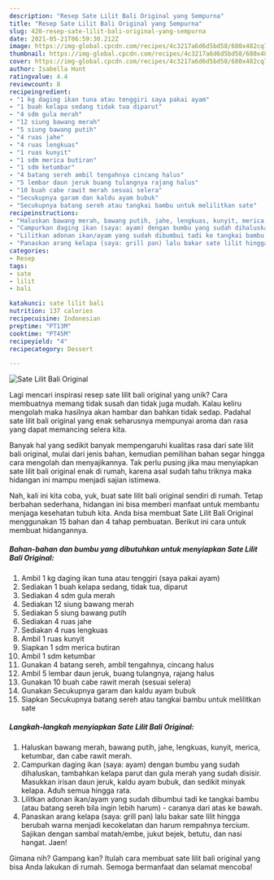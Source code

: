 ```yaml
---
description: "Resep Sate Lilit Bali Original yang Sempurna"
title: "Resep Sate Lilit Bali Original yang Sempurna"
slug: 420-resep-sate-lilit-bali-original-yang-sempurna
date: 2021-05-21T06:59:30.212Z
image: https://img-global.cpcdn.com/recipes/4c3217a6d6d5bd58/680x482cq70/sate-lilit-bali-original-foto-resep-utama.jpg
thumbnail: https://img-global.cpcdn.com/recipes/4c3217a6d6d5bd58/680x482cq70/sate-lilit-bali-original-foto-resep-utama.jpg
cover: https://img-global.cpcdn.com/recipes/4c3217a6d6d5bd58/680x482cq70/sate-lilit-bali-original-foto-resep-utama.jpg
author: Isabella Hunt
ratingvalue: 4.4
reviewcount: 8
recipeingredient:
- "1 kg daging ikan tuna atau tenggiri saya pakai ayam"
- "1 buah kelapa sedang tidak tua diparut"
- "4 sdm gula merah"
- "12 siung bawang merah"
- "5 siung bawang putih"
- "4 ruas jahe"
- "4 ruas lengkuas"
- "1 ruas kunyit"
- "1 sdm merica butiran"
- "1 sdm ketumbar"
- "4 batang sereh ambil tengahnya cincang halus"
- "5 lembar daun jeruk buang tulangnya rajang halus"
- "10 buah cabe rawit merah sesuai selera"
- "Secukupnya garam dan kaldu ayam bubuk"
- "Secukupnya batang sereh atau tangkai bambu untuk melilitkan sate"
recipeinstructions:
- "Haluskan bawang merah, bawang putih, jahe, lengkuas, kunyit, merica, ketumbar, dan cabe rawit merah."
- "Campurkan daging ikan (saya: ayam) dengan bumbu yang sudah dihaluskan, tambahkan kelapa parut dan gula merah yang sudah disisir. Masukkan irisan daun jeruk, kaldu ayam bubuk, dan sedikit minyak kelapa. Aduh semua hingga rata."
- "Lilitkan adonan ikan/ayam yang sudah dibumbui tadi ke tangkai bambu (atau batang sereh bila ingin lebih harum) - caranya dari atas ke bawah."
- "Panaskan arang kelapa (saya: grill pan) lalu bakar sate lilit hingga berubah warna menjadi kecokelatan dan harum rempahnya tercium. Sajikan dengan sambal matah/embe, jukut bejek, betutu, dan nasi hangat. Jaen!"
categories:
- Resep
tags:
- sate
- lilit
- bali

katakunci: sate lilit bali 
nutrition: 137 calories
recipecuisine: Indonesian
preptime: "PT13M"
cooktime: "PT45M"
recipeyield: "4"
recipecategory: Dessert

---
```



![Sate Lilit Bali Original](https://img-global.cpcdn.com/recipes/4c3217a6d6d5bd58/680x482cq70/sate-lilit-bali-original-foto-resep-utama.jpg)

Lagi mencari inspirasi resep sate lilit bali original yang unik? Cara membuatnya memang tidak susah dan tidak juga mudah. Kalau keliru mengolah maka hasilnya akan hambar dan bahkan tidak sedap. Padahal sate lilit bali original yang enak seharusnya mempunyai aroma dan rasa yang dapat memancing selera kita.



Banyak hal yang sedikit banyak mempengaruhi kualitas rasa dari sate lilit bali original, mulai dari jenis bahan, kemudian pemilihan bahan segar hingga cara mengolah dan menyajikannya. Tak perlu pusing jika mau menyiapkan sate lilit bali original enak di rumah, karena asal sudah tahu triknya maka hidangan ini mampu menjadi sajian istimewa.


Nah, kali ini kita coba, yuk, buat sate lilit bali original sendiri di rumah. Tetap berbahan sederhana, hidangan ini bisa memberi manfaat untuk membantu menjaga kesehatan tubuh kita. Anda bisa membuat Sate Lilit Bali Original menggunakan 15 bahan dan 4 tahap pembuatan. Berikut ini cara untuk membuat hidangannya.

<!--inarticleads1-->

##### Bahan-bahan dan bumbu yang dibutuhkan untuk menyiapkan Sate Lilit Bali Original:

1. Ambil 1 kg daging ikan tuna atau tenggiri (saya pakai ayam)
1. Sediakan 1 buah kelapa sedang, tidak tua, diparut
1. Sediakan 4 sdm gula merah
1. Sediakan 12 siung bawang merah
1. Sediakan 5 siung bawang putih
1. Sediakan 4 ruas jahe
1. Sediakan 4 ruas lengkuas
1. Ambil 1 ruas kunyit
1. Siapkan 1 sdm merica butiran
1. Ambil 1 sdm ketumbar
1. Gunakan 4 batang sereh, ambil tengahnya, cincang halus
1. Ambil 5 lembar daun jeruk, buang tulangnya, rajang halus
1. Gunakan 10 buah cabe rawit merah (sesuai selera)
1. Gunakan Secukupnya garam dan kaldu ayam bubuk
1. Siapkan Secukupnya batang sereh atau tangkai bambu untuk melilitkan sate




<!--inarticleads2-->

##### Langkah-langkah menyiapkan Sate Lilit Bali Original:

1. Haluskan bawang merah, bawang putih, jahe, lengkuas, kunyit, merica, ketumbar, dan cabe rawit merah.
1. Campurkan daging ikan (saya: ayam) dengan bumbu yang sudah dihaluskan, tambahkan kelapa parut dan gula merah yang sudah disisir. Masukkan irisan daun jeruk, kaldu ayam bubuk, dan sedikit minyak kelapa. Aduh semua hingga rata.
1. Lilitkan adonan ikan/ayam yang sudah dibumbui tadi ke tangkai bambu (atau batang sereh bila ingin lebih harum) - caranya dari atas ke bawah.
1. Panaskan arang kelapa (saya: grill pan) lalu bakar sate lilit hingga berubah warna menjadi kecokelatan dan harum rempahnya tercium. Sajikan dengan sambal matah/embe, jukut bejek, betutu, dan nasi hangat. Jaen!




Gimana nih? Gampang kan? Itulah cara membuat sate lilit bali original yang bisa Anda lakukan di rumah. Semoga bermanfaat dan selamat mencoba!
